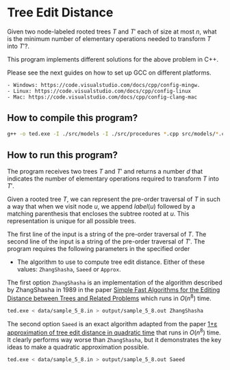 # Tree Edit Distance

Given two node-labeled rooted trees $T$ and $T'$ each of size at most $n$, what is
the minimum number of elementary operations needed to transform $T$ into $T'$?.

This program implements different solutions for the above problem in C++.

Please see the next guides on how to set up GCC on different platforms.

    - Windows: https://code.visualstudio.com/docs/cpp/config-mingw.
    - Linux: https://code.visualstudio.com/docs/cpp/config-linux
    - Mac: https://code.visualstudio.com/docs/cpp/config-clang-mac

## How to compile this program?

```sh
g++ -o ted.exe -I ./src/models -I ./src/procedures *.cpp src/models/*.cpp src/procedures/*.cpp
```

## How to run this program?

The program receives two trees $T$ and $T'$ and returns a number $d$ that indicates the number of elementary
operations required to transform $T$ into $T'$.

Given a rooted tree $T$, we can represent the pre-order traversal of $T$ in such a way that when we visit node $u$, we append
$label(u)$ followed by a matching parenthesis that encloses the subtree rooted at $u$. This representation is unique for all possible
trees.

The first line of the input is a string of the pre-order traversal of $T$.
The second line of the input is a string of the pre-order traversal of $T'$.
The program requires the following parameters in the specified order

- The algorithm to use to compute tree edit distance. Either of these values: `ZhangShasha`, `Saeed` or `Approx`.

The first option `ZhangShasha` is an implementation of the algorithm described by ZhangShasha in 1989 in the paper
[Simple Fast Algorithms for the Editing Distance between Trees and Related Problems](https://www.proquest.com/docview/919771926) which
runs in $O(n^8)$ time.

```sh
ted.exe < data/sample_5_8.in > output/sample_5_8.out ZhangShasha
```

The second option `Saeed` is an exact algorithm adapted from the paper [1+ε approximation of tree edit distance in quadratic time](https://dl.acm.org/doi/10.1145/3313276.3316388) that runs in $O(n^8)$ time. It clearly performs way worse than `ZhangShasha`, but it demonstrates the key ideas to make a quadratic approximation possible.

```sh
ted.exe < data/sample_5_8.in > output/sample_5_8.out Saeed
```

